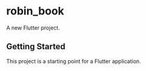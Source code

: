 # robin_book

A new Flutter project.

## Getting Started

This project is a starting point for a Flutter application.
